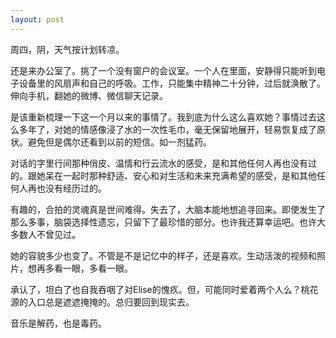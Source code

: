 ```yaml
---
layout: post
---
```


周四，阴，天气按计划转凉。

还是来办公室了。挑了一个没有窗户的会议室。一个人在里面，安静得只能听到电子设备里的风扇声和自己的呼吸。工作，只能集中精神二十分钟，过后就涣散了。伸向手机，翻她的微博、微信聊天记录。

是该重新梳理一下这一个月以来的事情了。我到底为什么这么喜欢她？事情过去这么多年了，对她的情感像浸了水的一次性毛巾，毫无保留地展开，轻易恢复成了原状。避免但是偶尔还看到以前的短信。如一剂猛药。

对话的字里行间那种俏皮、温情和行云流水的感受，是和其他任何人再也没有过的。跟她呆在一起时那种舒适、安心和对生活和未来充满希望的感受，是和其他任何人再也没有经历过的。

有趣的，合拍的灵魂真是世间难得。失去了，大脑本能地想追寻回来。即使发生了那么多事，脑袋选择性遗忘，只留下了最珍惜的部分。也许我还算幸运吧。也许大多数人不曾见过。

她的容貌多少也变了。不管是不是记忆中的样子，还是喜欢。生动活泼的视频和照片，想再多看一眼，多看一眼。

承认了，坦白了也自我吞咽了对Elise的愧疚。但，可能同时爱着两个人么？桃花源的入口总是遮遮掩掩的。总归要回到现实去。

音乐是解药，也是毒药。